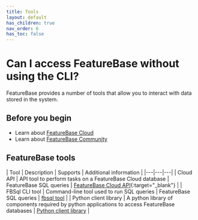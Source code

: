 ```yaml
---
title: Tools
layout: default
has_children: true
nav_order: 6
has_toc: false
---
```


# Can I access FeatureBase without using the CLI?

FeatureBase provides a number of tools that allow you to interact with data stored in the system.

## Before you begin

* Learn about [FeatureBase Cloud](/docs/cloud/cloud-home)
* Learn about [FeatureBase Community](/docs/community/com-home)

## FeatureBase tools

| Tool | Description | Supports | Additional information |
|---|---|---|
| Cloud API | API tool to perform tasks on a FeatureBase Cloud database | FeatureBase SQL queries | [FeatureBase Cloud API](https://api-docs-featurebase-cloud.redoc.ly/){:target="_blank"} |
| FBSql CLI tool | Command-line tool used to run SQL queries | FeatureBase SQL queries | [fbsql tool](/docs/tools/fbsql/fbsql-home) |
| Python client library | A python library of components required by python applications to access FeatureBase databases | [Python client library](/docs/tools/python-client-library/python-client-library-home) |
